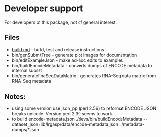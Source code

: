 # Developer support

For developers of this package, not of general interest.

## Files

* [build.md](build.md) - build, test and release instructions
* bin/genSubmitTree - generate plot images for documentation
* bin/editExampleJson - make ad-hoc edits to examples
* bin/buildEncodeMetadata - converts dumps of ENCODE metadata to internal subset
* bin/generateRnaSeqDataMatrix - generates RNA-Seq data matrix from RNA-Seq metadata


## Notes:

* using some version use json_pp (perl 2.56) to reformat ENCODE JSON breaks unicode.
  Version perl 2.30 seems to work.
* to build encode-metadata.json
  ./devs/bin/buildEncodeMetadata  --dataset_json=lib/lrgasp/data/encode-metadata.json ../metadata-dumps/*.json
